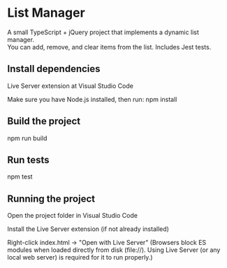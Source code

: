 # List Manager
A small TypeScript + jQuery project that implements a dynamic list manager.  
You can add, remove, and clear items from the list. Includes Jest tests.

## Install dependencies
Live Server extension at Visual Studio Code

Make sure you have Node.js installed, then run:
npm install

## Build the project
npm run build

## Run tests
npm test

## Running the project
Open the project folder in Visual Studio Code

Install the Live Server extension (if not already installed)

Right-click index.html → "Open with Live Server" (Browsers block ES modules when loaded directly from disk (file://).
Using Live Server (or any local web server) is required for it to run properly.)
